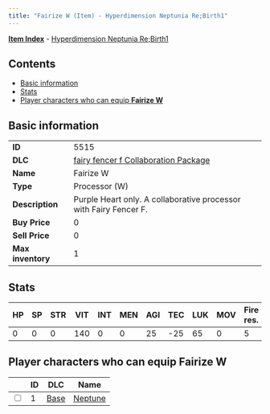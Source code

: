 ```yaml
---
title: "Fairize W (Item) - Hyperdimension Neptunia Re;Birth1"
---
```


[**Item Index**](/neptunia/rb1/item/index.html) - [Hyperdimension Neptunia Re;Birth1](/neptunia/rb1)

## Contents

- [Basic information](#basic-information)
- [Stats](#stats)
- [Player characters who can equip **Fairize W**](#player-characters-who-can-equip-fairize-w)

## Basic information

|   |   |
| -- | -- |
| **ID** | 5515 |
| **DLC** | [fairy fencer f Collaboration Package](/neptunia/rb1/dlc/6-fairy-fencer-f.html) |
| **Name** | Fairize W |
| **Type** | Processor (W) |
| **Description** | Purple Heart only. A collaborative processor with Fairy Fencer F. |
| **Buy Price** | 0 |
| **Sell Price** | 0 |
| **Max inventory** | 1 |

## Stats

| HP | SP | STR | VIT | INT | MEN | AGI | TEC | LUK | MOV | Fire res. | Ice res. | Wind res. | Lightning res. |
| -- | -- | --- | --- | --- | --- | --- | --- | --- | --- | --------- | -------- | --------- | -------------- |
| 0 | 0 | 0 | 140 | 0 | 0 | 25 | -25 | 65 | 0 | 5 | 0 | 0 | 0 |

## Player characters who can equip **Fairize W**

|    | ID | DLC | Name |
| -- | -- | --- | ---- |
| <input type="checkbox" id="rb1-player-1-1" class="trackbox" /> | 1 | [Base](/neptunia/rb1/dlc/1-base.html) | [Neptune](/neptunia/rb1/player/1-1-neptune.html) |